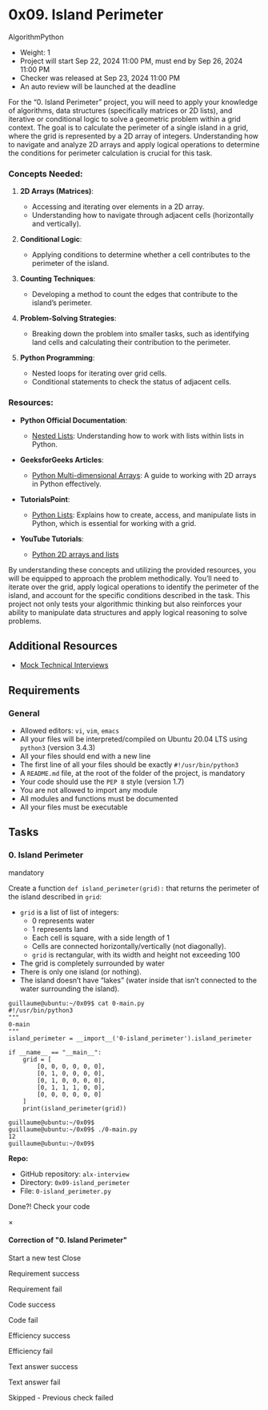 # 0x09. Island Perimeter

AlgorithmPython

-   Weight: 1
-   Project will start Sep 22, 2024 11:00 PM, must end by Sep 26, 2024 11:00 PM
-   Checker was released at Sep 23, 2024 11:00 PM
-   An auto review will be launched at the deadline

For the “0. Island Perimeter” project, you will need to apply your knowledge of algorithms, data structures (specifically matrices or 2D lists), and iterative or conditional logic to solve a geometric problem within a grid context. The goal is to calculate the perimeter of a single island in a grid, where the grid is represented by a 2D array of integers. Understanding how to navigate and analyze 2D arrays and apply logical operations to determine the conditions for perimeter calculation is crucial for this task.

### Concepts Needed:

1.  **2D Arrays (Matrices)**:

    -   Accessing and iterating over elements in a 2D array.
    -   Understanding how to navigate through adjacent cells (horizontally and vertically).

2.  **Conditional Logic**:

    -   Applying conditions to determine whether a cell contributes to the perimeter of the island.

3.  **Counting Techniques**:

    -   Developing a method to count the edges that contribute to the island’s perimeter.

4.  **Problem-Solving Strategies**:

    -   Breaking down the problem into smaller tasks, such as identifying land cells and calculating their contribution to the perimeter.

5.  **Python Programming**:

    -   Nested loops for iterating over grid cells.
    -   Conditional statements to check the status of adjacent cells.

### Resources:

-   **Python Official Documentation**:

    -   [Nested Lists](/rltoken/8SPalOgoGDWQChVbct0p1g "Nested Lists"): Understanding how to work with lists within lists in Python.

-   **GeeksforGeeks Articles**:

    -   [Python Multi-dimensional Arrays](/rltoken/IYcYmeVlCfF-F7Szn1fzfQ "Python Multi-dimensional Arrays"): A guide to working with 2D arrays in Python effectively.

-   **TutorialsPoint**:

    -   [Python Lists](/rltoken/TZ8UtQaRxN5cFf8c1TB-rw "Python Lists"): Explains how to create, access, and manipulate lists in Python, which is essential for working with a grid.

-   **YouTube Tutorials**:

    -   [Python 2D arrays and lists](/rltoken/H7SwlI_XYDpwYonNYKXQfg "Python 2D arrays and lists")

By understanding these concepts and utilizing the provided resources, you will be equipped to approach the problem methodically. You’ll need to iterate over the grid, apply logical operations to identify the perimeter of the island, and account for the specific conditions described in the task. This project not only tests your algorithmic thinking but also reinforces your ability to manipulate data structures and apply logical reasoning to solve problems.

## Additional Resources

-   [Mock Technical Interviews](/rltoken/9ZYjQgC9HvOLZiHxmgd89Q "Mock Technical Interviews")

## Requirements

### General

-   Allowed editors: `vi`, `vim`, `emacs`
-   All your files will be interpreted/compiled on Ubuntu 20.04 LTS using `python3` (version 3.4.3)
-   All your files should end with a new line
-   The first line of all your files should be exactly `#!/usr/bin/python3`
-   A `README.md` file, at the root of the folder of the project, is mandatory
-   Your code should use the `PEP 8` style (version 1.7)
-   You are not allowed to import any module
-   All modules and functions must be documented
-   All your files must be executable

## Tasks

### 0\. Island Perimeter

mandatory

Create a function `def island_perimeter(grid):` that returns the perimeter of the island described in `grid`:

-   `grid` is a list of list of integers:
    -   0 represents water
    -   1 represents land
    -   Each cell is square, with a side length of 1
    -   Cells are connected horizontally/vertically (not diagonally).
    -   `grid` is rectangular, with its width and height not exceeding 100
-   The grid is completely surrounded by water
-   There is only one island (or nothing).
-   The island doesn’t have “lakes” (water inside that isn’t connected to the water surrounding the island).

```
guillaume@ubuntu:~/0x09$ cat 0-main.py
#!/usr/bin/python3
"""
0-main
"""
island_perimeter = __import__('0-island_perimeter').island_perimeter

if __name__ == "__main__":
    grid = [
        [0, 0, 0, 0, 0, 0],
        [0, 1, 0, 0, 0, 0],
        [0, 1, 0, 0, 0, 0],
        [0, 1, 1, 1, 0, 0],
        [0, 0, 0, 0, 0, 0]
    ]
    print(island_perimeter(grid))

guillaume@ubuntu:~/0x09$
guillaume@ubuntu:~/0x09$ ./0-main.py
12
guillaume@ubuntu:~/0x09$

```

**Repo:**

-   GitHub repository: `alx-interview`
-   Directory: `0x09-island_perimeter`
-   File: `0-island_perimeter.py`

Done?! Check your code

×

#### Correction of "0. Island Perimeter"

Start a new test Close

Requirement success

Requirement fail

Code success

Code fail

Efficiency success

Efficiency fail

Text answer success

Text answer fail

Skipped - Previous check failed
